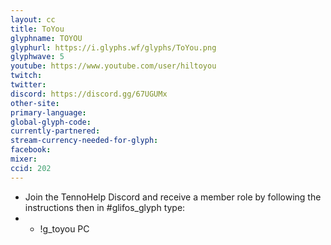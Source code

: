 ```yaml
---
layout: cc
title: ToYou
glyphname: TOYOU
glyphurl: https://i.glyphs.wf/glyphs/ToYou.png
glyphwave: 5
youtube: https://www.youtube.com/user/hiltoyou
twitch: 
twitter: 
discord: https://discord.gg/67UGUMx
other-site: 
primary-language: 
global-glyph-code: 
currently-partnered: 
stream-currency-needed-for-glyph: 
facebook: 
mixer: 
ccid: 202
---
```

* Join the TennoHelp Discord and receive a member role by following the instructions then in #glifos_glyph type:
* * !g_toyou PC
